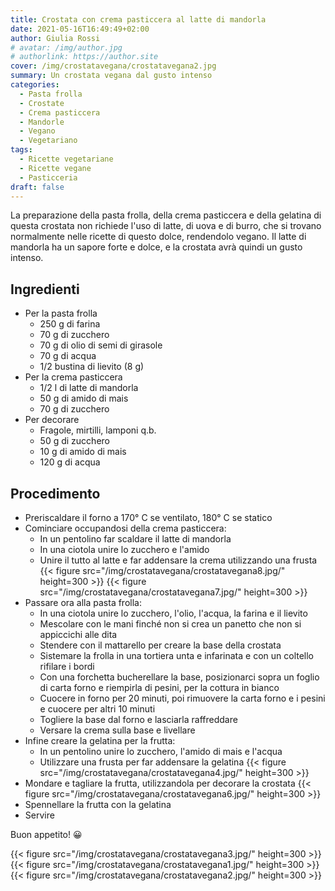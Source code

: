 ```yaml
---
title: Crostata con crema pasticcera al latte di mandorla
date: 2021-05-16T16:49:49+02:00
author: Giulia Rossi
# avatar: /img/author.jpg
# authorlink: https://author.site
cover: /img/crostatavegana/crostatavegana2.jpg
summary: Un crostata vegana dal gusto intenso
categories:
  - Pasta frolla
  - Crostate
  - Crema pasticcera
  - Mandorle
  - Vegano
  - Vegetariano
tags:
  - Ricette vegetariane
  - Ricette vegane
  - Pasticceria
draft: false
---
```


La preparazione della pasta frolla, della crema pasticcera e della gelatina di questa crostata non richiede l'uso di latte, di uova e di burro, che si trovano normalmente nelle ricette di questo dolce, rendendolo vegano.
Il latte di mandorla ha un sapore forte e dolce, e la crostata avrà quindi un gusto intenso.

## Ingredienti

* Per la pasta frolla
  * 250 g di farina
  * 70 g di zucchero
  * 70 g di olio di semi di girasole
  * 70 g di acqua
  * 1/2 bustina di lievito (8 g)
* Per la crema pasticcera
  * 1/2 l di latte di mandorla
  * 50 g di amido di mais
  * 70 g di zucchero
* Per decorare
  * Fragole, mirtilli, lamponi q.b.
  * 50 g di zucchero
  * 10 g di amido di mais
  * 120 g di acqua
 
 
 ## Procedimento
 
 * Preriscaldare il forno a 170° C se ventilato, 180° C se statico
* Cominciare occupandosi della crema pasticcera:
    * In un pentolino far scaldare il latte di mandorla
    * In una ciotola unire lo zucchero e l'amido
    * Unire il tutto al latte e far addensare la crema utilizzando una frusta
{{< figure src="/img/crostatavegana/crostatavegana8.jpg/" height=300  >}}
{{< figure src="/img/crostatavegana/crostatavegana7.jpg/" height=300  >}}
* Passare ora alla pasta frolla:
    * In una ciotola unire lo zucchero, l'olio, l'acqua, la farina e il lievito
    * Mescolare con le mani finché non si crea un panetto che non si appiccichi alle dita
    * Stendere con il mattarello per creare la base della crostata
    * Sistemare la frolla in una tortiera unta e infarinata e con un coltello rifilare i bordi
    * Con una forchetta bucherellare la base, posizionarci sopra un foglio di carta forno e riempirla di pesini, per la cottura in bianco
    * Cuocere in forno per 20 minuti, poi rimuovere la carta forno e i pesini e cuocere per altri 10 minuti
    * Togliere la base dal forno e lasciarla raffreddare
    * Versare la crema sulla base e livellare
 * Infine creare la gelatina per la frutta:
    * In un pentolino unire lo zucchero, l'amido di mais e l'acqua
    * Utilizzare una frusta per far addensare la gelatina
{{< figure src="/img/crostatavegana/crostatavegana4.jpg/" height=300  >}}
  * Mondare e tagliare la frutta, utilizzandola per decorare la crostata
{{< figure src="/img/crostatavegana/crostatavegana6.jpg/" height=300  >}}
  * Spennellare la frutta con la gelatina
  * Servire

Buon appetito! 😀

{{< figure src="/img/crostatavegana/crostatavegana3.jpg/" height=300  >}}
{{< figure src="/img/crostatavegana/crostatavegana1.jpg/" height=300  >}}
{{< figure src="/img/crostatavegana/crostatavegana2.jpg/" height=300  >}}
